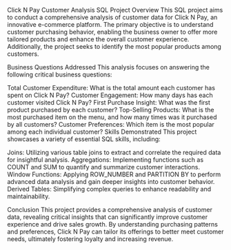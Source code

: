 Click N Pay Customer Analysis SQL
Project Overview
This SQL project aims to conduct a comprehensive analysis of customer data for Click N Pay, an innovative e-commerce platform. The primary objective is to understand customer purchasing behavior, enabling the business owner to offer more tailored products and enhance the overall customer experience. Additionally, the project seeks to identify the most popular products among customers.

Business Questions Addressed
This analysis focuses on answering the following critical business questions:

Total Customer Expenditure: What is the total amount each customer has spent on Click N Pay?
Customer Engagement: How many days has each customer visited Click N Pay?
First Purchase Insight: What was the first product purchased by each customer?
Top-Selling Products: What is the most purchased item on the menu, and how many times was it purchased by all customers?
Customer Preferences: Which item is the most popular among each individual customer?
Skills Demonstrated
This project showcases a variety of essential SQL skills, including:

Joins: Utilizing various table joins to extract and correlate the required data for insightful analysis.
Aggregations: Implementing functions such as COUNT and SUM to quantify and summarize customer interactions.
Window Functions: Applying ROW_NUMBER and PARTITION BY to perform advanced data analysis and gain deeper insights into customer behavior.
Derived Tables: Simplifying complex queries to enhance readability and maintainability.

Conclusion
This project provides a comprehensive analysis of customer data, revealing critical insights that can significantly improve customer experience and drive sales growth. By understanding purchasing patterns and preferences, Click N Pay can tailor its offerings to better meet customer needs, ultimately fostering loyalty and increasing revenue.
